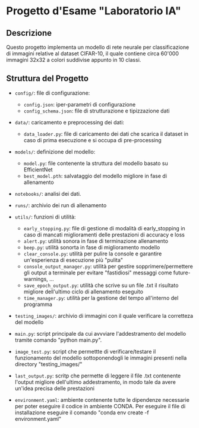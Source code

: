 # Progetto d'Esame "Laboratorio IA"

## Descrizione
Questo progetto implementa un modello di rete neurale per classificazione di immagini
relative al dataset CIFAR-10, il quale contiene circa 60'000 immagini 32x32 a colori suddivise 
appunto in 10 classi.

## Struttura del Progetto
- `config/`: file di configurazione:
  - `config.json`: iper-parametri di configurazione
  - `config_schema.json`: file di strutturazione e tipizzazione dati
    
- `data/`: caricamento e preprocessing dei dati:
  - `data_loader.py`: file di caricamento dei dati che scarica il dataset in caso di prima esecuzione e si occupa di pre-processing
    
- `models/`: definizione del modello:
  - `model.py`: file contenente la struttura del modello basato su EfficientNet
  - `best_model.pth`: salvataggio del modello migliore in fase di allenamento
    
- `notebooks/`: analisi dei dati.

- `runs/`: archivio dei run di allenamento
  
- `utils/`: funzioni di utilità:
  - `early_stopping.py`: file di gestione di modalità di early_stopping in caso di mancati miglioramenti delle prestazioni di accuracy e loss
  - `alert.py`: utilità sonora in fase di terminazione allenamento
  - `beep.py`: utilità sonorta in fase di miglioramento modello
  - `clear_console.py`: utilità per pulire la console e garantire un'esperienza di esecuzione più "pulita"
  - `console_output_manager.py`: utilità per gestire sopprimere/permettere gli output a terminale per evitare "fastidiosi" messaggi come future-warnings, ...
  - `save_epoch_output.py`: utilità che scrive su un file .txt il risultato migliore dell'ultimo ciclo di allenamento eseguito
  - `time_manager.py`: utilità per la gestione del tempo all'interno del programma

- `testing_images/`: archivio di immagini con il quale verificare la corretteza del modello
  
- `main.py`: script principale da cui avvviare l'addestramento del modello tramite comando "python main.py".

- `image_test.py`: script che permettte di verificare/testare il funzionamento del modello sottoponendogli le immagini presenti nella directory "testing_images/"

- `last_output.py`: scritp che permette di leggere il file .txt contenente l'output migliore dell'ultimo addestramento, in modo tale da avere un'idea precisa delle prestazioni

- `environment.yaml`: ambiente contenente tutte le dipendenze necessarie per poter eseguire il codice in ambiente CONDA. Per eseguire il file di installazione eseguire il comando "conda env create -f environment.yaml"
